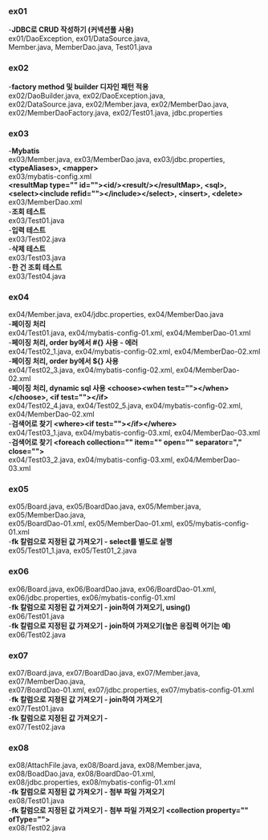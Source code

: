 <h3>ex01</h3>
    -<b>JDBC로 CRUD 작성하기 (커넥션풀 사용)</b><br>
        ex01/DaoException, ex01/DataSource.java,<br>
        Member.java, MemberDao.java, Test01.java<br>
<h3>ex02</h3>
    -<b>factory method 및 builder 디자인 패턴 적용</b><br>
        ex02/DaoBuilder.java, ex02/DaoException.java,<br>
        ex02/DataSource.java, ex02/Member.java, ex02/MemberDao.java,<br>
        ex02/MemberDaoFactory.java, ex02/Test01.java, jdbc.properties<br>
<h3>ex03</h3>
    -<b>Mybatis</b><br>
            ex03/Member.java, ex03/MemberDao.java, ex03/jdbc.properties,<br>
        <b>&lt;typeAliases>, &lt;mapper></b><br>
            ex03/mybatis-config.xml<br>
        <b>&lt;resultMap type="" id="">&lt;id/>&lt;result/>&lt;/resultMap>, &lt;sql>,</b><br>
        <b>&lt;select>&lt;include refid="">&lt;/include>&lt;/select>, &lt;insert>, &lt;delete></b><br>
            ex03/MemberDao.xml<br>
    -<b>조회 테스트</b><br>
             ex03/Test01.java<br>
    -<b>입력 테스트</b><br>
            ex03/Test02.java<br>
    -<b>삭제 테스트</b><br>
            ex03/Test03.java<br>
    -<b>한 건 조회 테스트</b><br>
            ex03/Test04.java<br>

<h3>ex04</h3>
        ex04/Member.java, ex04/jdbc.properties, ex04/MemberDao.java<br>
    -<b>페이징 처리</b><br>
        ex04/Test01.java, ex04/mybatis-config-01.xml, ex04/MemberDao-01.xml<br>
    -<b>페이징 처리, order by에서 #{} 사용 - 에러</b><br>
        ex04/Test02_1.java, ex04/mybatis-config-02.xml, ex04/MemberDao-02.xml<br>
    -<b>페이징 처리, order by에서 ${} 사용</b><br>
        ex04/Test02_3.java, ex04/mybatis-config-02.xml, ex04/MemberDao-02.xml<br>
    -<b>페이징 처리, dynamic sql 사용 &lt;choose>&lt;when test="">&lt;/when>&lt;/choose>, &lt;if test="">&lt;/if></b><br>
        ex04/Test02_4.java, ex04/Test02_5.java, ex04/mybatis-config-02.xml, ex04/MemberDao-02.xml<br>
    -<b>검색어로 찾기 &lt;where>&lt;if test="">&lt;/if>&lt;/where></b><br>
        ex04/Test03_1.java, ex04/mybatis-config-03.xml, ex04/MemberDao-03.xml<br>
    -<b>검색어로 찾기 &lt;foreach collection="" item="" open="" separator="," close=""></b><br>
        ex04/Test03_2.java, ex04/mybatis-config-03.xml, ex04/MemberDao-03.xml<br>
    
<h3>ex05</h3>
        ex05/Board.java, ex05/BoardDao.java, ex05/Member.java, ex05/MemberDao.java,<br>
        ex05/BoardDao-01.xml, ex05/MemberDao-01.xml, ex05/mybatis-config-01.xml<br>
    -<b>fk 칼럼으로 지정된 값 가져오기 - select를 별도로 실행</b><br>
        ex05/Test01_1.java, ex05/Test01_2.java<br>

<h3>ex06</h3>
        ex06/Board.java, ex06/BoardDao.java, ex06/BoardDao-01.xml,<br>
        ex06/jdbc.properties, ex06/mybatis-config-01.xml<br>
    -<b>fk 칼럼으로 지정된 값 가져오기 - join하여 가져오기, using()</b><br>
        ex06/Test01.java<br>
    -<b>fk 칼럼으로 지정된 값 가져오기 - join하여 가져오기(높은 응집력 어기는 예)</b><br>
        ex06/Test02.java<br>

<h3>ex07</h3>
        ex07/Board.java, ex07/BoardDao.java, ex07/Member.java, ex07/MemberDao.java,<br>
        ex07/BoardDao-01.xml, ex07/jdbc.properties, ex07/mybatis-config-01.xml<br>
    -<b>fk 칼럼으로 지정된 값 가져오기 - join하여 가져오기</b><br>
        ex07/Test01.java<br>
    -<b>fk 칼럼으로 지정된 값 가져오기 - <association property="" javaType=""></b><br>
        ex07/Test02.java<br>

<h3>ex08</h3>
        ex08/AttachFile.java, ex08/Board.java, ex08/Member.java,<br>
        ex08/BoadDao.java, ex08/BoardDao-01.xml,<br>
        ex08/jdbc.properties, ex08/mybatis-config-01.xml<br>
    -<b>fk 칼럼으로 지정된 값 가져오기 - 첨부 파일 가져오기</b><br>
        ex08/Test01.java<br>
    -<b>fk 칼럼으로 지정된 값 가져오기 - 첨부 파일 가져오기 &lt;collection property="" ofType=""></b><br>
        ex08/Test02.java<br>